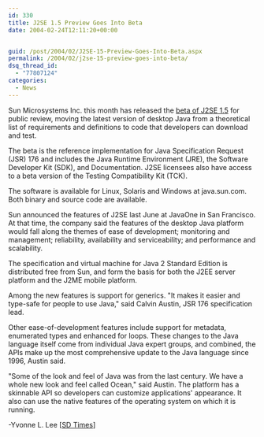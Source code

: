 ```yaml
---
id: 330
title: J2SE 1.5 Preview Goes Into Beta
date: 2004-02-24T12:11:20+00:00


guid: /post/2004/02/J2SE-15-Preview-Goes-Into-Beta.aspx
permalink: /2004/02/j2se-15-preview-goes-into-beta/
dsq_thread_id:
  - "77807124"
categories:
  - News
---
```

<body xmlns="http://www.w3.org/1999/xhtml">
    <div class="Section1">
        <p class="MsoNormal">
            Sun Microsystems Inc. this month has released the <a href="http://java.sun.com/j2se/1.5.0/download.jsp">beta
            of J2SE 1.5</a> for public review, moving the latest version of desktop Java from
            a theoretical list of requirements and definitions to code that developers can download
            and test.
        </p>
        <p class="MsoNormal">
            The beta is the reference implementation for Java Specification Request (JSR) 176
            and includes the Java Runtime Environment (JRE), the Software Developer Kit (SDK),
            and Documentation. J2SE licensees also have access to a beta version of the Testing
            Compatibility Kit (TCK).
        </p>
        <p class="MsoNormal">
            The software is available for Linux, Solaris and Windows at java.sun.com. Both binary
            and source code are available.
        </p>
        <p class="MsoNormal">
            Sun announced the features of J2SE last June at JavaOne in San Francisco. At that
            time, the company said the features of the desktop Java platform would fall along
            the themes of ease of development; monitoring and management; reliability, availability
            and serviceability; and performance and scalability.
        </p>
        <p class="MsoNormal">
            The specification and virtual machine for Java 2 Standard Edition is distributed free
            from Sun, and form the basis for both the J2EE server platform and the J2ME mobile
            platform.
        </p>
        <p class="MsoNormal">
            Among the new features is support for generics. "It makes it easier and type-safe
            for people to use Java," said Calvin Austin, JSR 176 specification lead.
        </p>
        <p class="MsoNormal">
            Other ease-of-development features include support for metadata, enumerated types
            and enhanced for loops. These changes to the Java language itself come from individual
            Java expert groups, and combined, the APIs make up the most comprehensive update to
            the Java language since 1996, Austin said.
        </p>
        <p class="MsoNormal">
            "Some of the look and feel of Java was from the last century. We have a whole new
            look and feel called Ocean," said Austin. The platform has a skinnable API so developers
            can customize applications' appearance. It also can use the native features of the
            operating system on which it is running.
        </p>
        <p class="MsoNormal">
            -Yvonne L. Lee [<a href="http://www.sdtimes.com/">SD Times</a>]
        </p>
    </div>
</body>